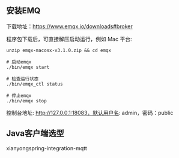 ## 安装EMQ
下载地址：https://www.emqx.io/downloads#broker

程序包下载后，可直接解压启动运行，例如 Mac 平台:
```
unzip emqx-macosx-v3.1.0.zip && cd emqx

# 启动emqx
./bin/emqx start

# 检查运行状态
./bin/emqx_ctl status

# 停止emqx
./bin/emqx stop
```

控制台地址: http://127.0.0.1:18083，默认用户名: admin，密码：public

## Java客户端选型
xianyongspring-integration-mqtt